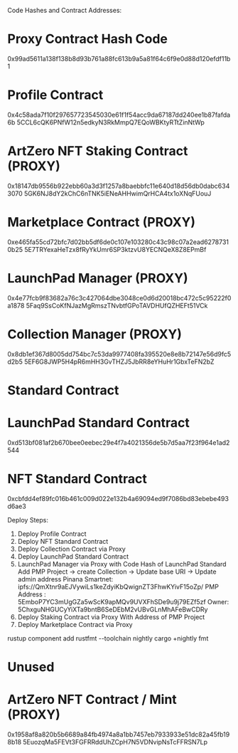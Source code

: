 Code Hashes and Contract Addresses:

# Proxy Contract Hash Code
0x99ad5611a138f138b8d93b761a88fc613b9a5a81f64c6f9e0d88d120efdf11b1

# Profile Contract
0x4c58ada7f10f297657723545030e61f1f54acc9da67187dd240ee1b87fafda6b
5CCL6cQK6PNfW12n5edkyN3RkMmpQ7EQoWBKtyRTtZinNtWp

# ArtZero NFT Staking Contract (PROXY)
0x18147db9556b922ebb60a3d3f1257a8baebbfc11e640d18d56db0dabc6343070
5GK6NJ8dY2kChC6nTNK5iENeAHHwimQrHCA4tx1oXNqFUouJ

# Marketplace Contract (PROXY)
0xe465fa55cd72bfc7d02bb5df6de0c107e103280c43c98c07a2ead62787310b25
5E7TRYexaHeTzx8fRyYkUmr6SP3ktzvU8YECNQeX8Z8EPmBf

# LaunchPad Manager (PROXY)
0x4e77fcb9f83682a76c3c427064dbe3048ce0d6d20018bc472c5c95222f0a1878
5Faq9SsCoKfNJazMgRmszTNvbtfGPoTAVDHUfQZHEFt51VCk

# Collection Manager (PROXY)
0x8db1ef367d8005dd754bc7c53da9977408fa395520e8e8b72147e56d9fc5d2b5
5EF6G8JWP5H4pR6mHH3GvTHZJ5JbRR8eYHuHr1GbxTeFN2bZ

# Standard Contract
# LaunchPad Standard Contract
0xd513bf081af2b670bee0eebec29e4f7a4021356de5b7d5aa7f23f964e1ad2544

# NFT Standard Contract
0xcbfdd4ef89fc016b461c009d022e132b4a69094ed9f7086bd83ebebe493d6ae3

Deploy Steps:
1. Deploy Profile Contract
2. Deploy NFT Standard Contract
3. Deploy Collection Contract via Proxy
4. Deploy LaunchPad Standard Contract
5. LaunchPad Manager via Proxy with Code Hash of LaunchPad Standard
Add PMP Project -> create Collection -> Update base URI -> Update admin address
Pinana Smartnet: ipfs://QmXtnr9aEJVywiLs1keZdyiKbQwignZT3FhwKYivF15oZp/
PMP Address : 5EmboP7YC3mUgGZa5wScK9apMQv9UVXFhSDe9u9j79EZf5zf
Owner: 5ChxguNHGUCyYiXTa9bntB6SeDEbM2vUBvGLnMhAFeBwCDRy
6. Deploy Staking Contract via Proxy
With Address of PMP Project
7. Deploy Marketplace Contract via Proxy

rustup component add rustfmt --toolchain nightly
cargo +nightly fmt

# Unused 
# ArtZero NFT Contract / Mint (PROXY)
0x1958af8a820b5b6689a84fb4974a8a1bb7457eb7933933e51dc82a45fb198b18
5EuozqMa5FEVt3FGFRRddUhZCpH7N5VDNvipNsTcFFRSN7Lp

